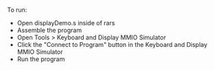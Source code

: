 To run:
   - Open displayDemo.s inside of rars
   - Assemble the program
   - Open Tools > Keyboard and Display MMIO Simulator
   - Click the "Connect to Program" button in the Keyboard and Display MMIO Simulator
   - Run the program